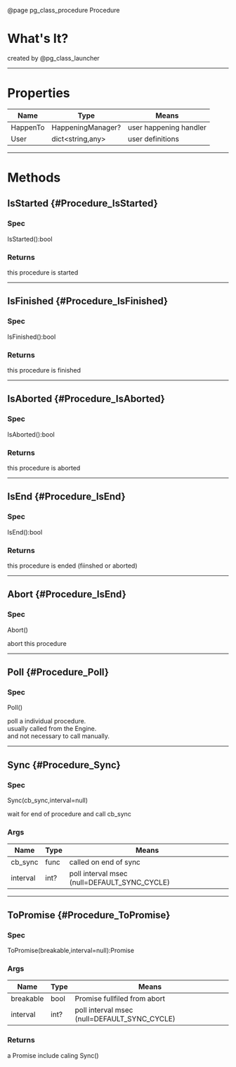 ﻿@page pg_class_procedure Procedure

# What's It?

created by @pg_class_launcher

-----
# Properties

| Name | Type | Means |
|------|------|-------|
| HappenTo | HappeningManager? | user happening handler |
| User | dict<string,any> | user definitions |

-----
# Methods

## IsStarted {#Procedure_IsStarted}

### Spec

IsStarted():bool

### Returns

this procedure is started

-----
## IsFinished {#Procedure_IsFinished}

### Spec

IsFinished():bool

### Returns

this procedure is finished

-----
## IsAborted {#Procedure_IsAborted}

### Spec

IsAborted():bool

### Returns

this procedure is aborted

-----
## IsEnd {#Procedure_IsEnd}

### Spec

IsEnd():bool

### Returns

this procedure is ended (fiinshed or aborted)

-----
## Abort {#Procedure_IsEnd}

### Spec

Abort()

abort this procedure

-----
## Poll {#Procedure_Poll}

### Spec

Poll()

poll a individual procedure.  
usually called from the Engine.  
and not necessary to call manually.  

-----
## Sync {#Procedure_Sync}

### Spec

Sync(cb_sync,interval=null)

wait for end of procedure and call cb_sync

### Args

| Name | Type | Means |
|------|------|-------|
| cb_sync | func<UserShared> | called on end of sync |
| interval | int? | poll interval msec (null=DEFAULT_SYNC_CYCLE) |

-----
## ToPromise {#Procedure_ToPromise}

### Spec

ToPromise(breakable,interval=null):Promise

### Args

| Name | Type | Means |
|------|------|-------|
| breakable | bool | Promise fullfiled from abort |
| interval | int? | poll interval msec (null=DEFAULT_SYNC_CYCLE) |

### Returns

a Promise include caling Sync()
